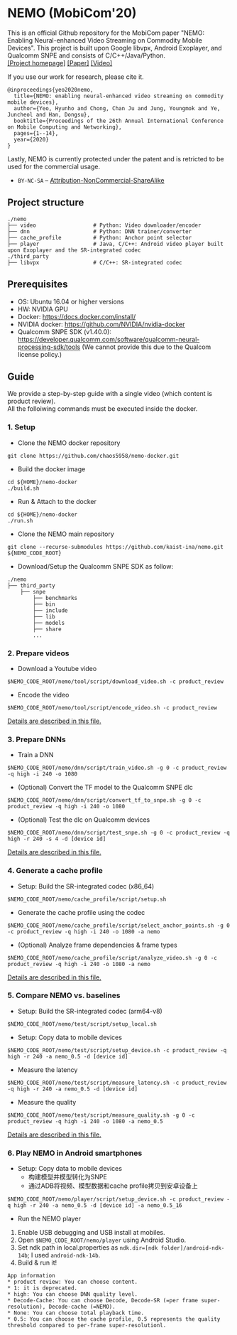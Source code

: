 # NEMO (MobiCom'20)

This is an official Github repository for the MobiCom paper "NEMO: Enabling Neural-enhanced Video Streaming on Commodity Mobile Devices". This project is built upon Google libvpx, Android Exoplayer, and Qualcomm SNPE and consists of C/C++/Java/Python.   
[[Project homepage]](http://ina.kaist.ac.kr/~nemo/) [[Paper]](https://dl.acm.org/doi/10.1145/3372224.3419185) [[Video]](https://www.youtube.com/watch?v=GPHlAUYCk18&ab_channel=ACMSIGMOBILEONLINE)

If you use our work for research, please cite it.
```
@inproceedings{yeo2020nemo,
  title={NEMO: enabling neural-enhanced video streaming on commodity mobile devices},
  author={Yeo, Hyunho and Chong, Chan Ju and Jung, Youngmok and Ye, Juncheol and Han, Dongsu},
  booktitle={Proceedings of the 26th Annual International Conference on Mobile Computing and Networking},
  pages={1--14},
  year={2020}
}
```
Lastly, NEMO is currently protected under the patent and is retricted to be used for the commercial usage.  
* `BY-NC-SA` – [Attribution-NonCommercial-ShareAlike](https://github.com/idleberg/Creative-Commons-Markdown/blob/master/4.0/by-nc-sa.markdown)

## Project structure
```
./nemo
├── video                  # Python: Video downloader/encoder
├── dnn                    # Python: DNN trainer/converter
├── cache_profile          # Python: Anchor point selector
├── player                 # Java, C/C++: Android video player built upon Exoplayer and the SR-integrated codec
./third_party
├── libvpx                 # C/C++: SR-integrated codec
```

## Prerequisites

* OS: Ubuntu 16.04 or higher versions
* HW: NVIDIA GPU
* Docker: https://docs.docker.com/install/
* NVIDIA docker: https://github.com/NVIDIA/nvidia-docker
* Qualcomm SNPE SDK (v1.40.0): https://developer.qualcomm.com/software/qualcomm-neural-processing-sdk/tools 
  (We cannot provide this due to the Qualcom license policy.)

## Guide
We provide a step-by-step guide with a single video (which content is product review).  
All the folloiwing commands must be executed inside the docker. 

### 1. Setup
* Clone the NEMO docker repository
```
git clone https://github.com/chaos5958/nemo-docker.git
```
* Build the docker image 
```
cd ${HOME}/nemo-docker
./build.sh
```
* Run & Attach to the docker
```
cd ${HOME}/nemo-docker
./run.sh
```
* Clone the NEMO main repository
```
git clone --recurse-submodules https://github.com/kaist-ina/nemo.git ${NEMO_CODE_ROOT}
```
* Download/Setup the Qualcomm SNPE SDK as follow:
```
./nemo
├── third_party
    ├── snpe
        ├── benchmarks
        ├── bin
        ├── include
        ├── lib
        ├── models
        ├── share
        ...
```

### 2. Prepare videos

* Download a Youtube video
```
$NEMO_CODE_ROOT/nemo/tool/script/download_video.sh -c product_review
```

* Encode the video 
```
$NEMO_CODE_ROOT/nemo/tool/script/encode_video.sh -c product_review
```
[Details are described in this file.](nemo/tool/README.md)

### 3. Prepare DNNs

* Train a DNN
```
$NEMO_CODE_ROOT/nemo/dnn/script/train_video.sh -g 0 -c product_review -q high -i 240 -o 1080
```

* (Optional) Convert the TF model to the Qualcomm SNPE dlc
```
$NEMO_CODE_ROOT/nemo/dnn/script/convert_tf_to_snpe.sh -g 0 -c product_review -q high -i 240 -o 1080
```

* (Optional) Test the dlc on Qualcomm devices
```
$NEMO_CODE_ROOT/nemo/dnn/script/test_snpe.sh -g 0 -c product_review -q high -r 240 -s 4 -d [device id]
```
[Details are described in this file.](nemo/dnn/README.md)

### 4. Generate a cache profile 

* Setup: Build the SR-integrated codec (x86_64)
```
$NEMO_CODE_ROOT/nemo/cache_profile/script/setup.sh
```

* Generate the cache profile using the codec
```
$NEMO_CODE_ROOT/nemo/cache_profile/script/select_anchor_points.sh -g 0 -c product_review -q high -i 240 -o 1080 -a nemo
```

* (Optional) Analyze frame dependencies & frame types
```
$NEMO_CODE_ROOT/nemo/cache_profile/script/analyze_video.sh -g 0 -c product_review -q high -i 240 -o 1080 -a nemo
```
[Details are described in this file.](nemo/cache_profile/README.md)

### 5. Compare NEMO vs. baselines
* Setup: Build the SR-integrated codec (arm64-v8)
```
$NEMO_CODE_ROOT/nemo/test/script/setup_local.sh 
```
* Setup: Copy data to mobile devices 
```
$NEMO_CODE_ROOT/nemo/test/script/setup_device.sh -c product_review -q high -r 240 -a nemo_0.5 -d [device id]
```
* Measure the latency
```
$NEMO_CODE_ROOT/nemo/test/script/measure_latency.sh -c product_review -q high -r 240 -a nemo_0.5 -d [device id]
```
* Measure the quality
```
$NEMO_CODE_ROOT/nemo/test/script/measure_quality.sh -g 0 -c product_review -q high -i 240 -o 1080 -a nemo_0.5 
```
[Details are described in this file.](nemo/test/README.md)

### 6. Play NEMO in Android smartphones 
* Setup: Copy data to mobile devices
  * 构建模型并模型转化为SNPE
  * 通过ADB将视频、模型数据和cache profile拷贝到安卓设备上
```
$NEMO_CODE_ROOT/nemo/player/script/setup_device.sh -c product_review -q high -r 240 -a nemo_0.5 -d [device id] -a nemo_0.5_16
```
* Run the NEMO player
1. Enable USB debugging and USB install at mobiles.
2. Open `$NEMO_CODE_ROOT/nemo/player` using Android Studio.
3. Set ndk path in local.properties as `ndk.dir=[ndk folder]/android-ndk-14b`; I used `android-ndk-14b`.
4. Build & run it!
```
App information
* product review: You can choose content.
* 1: it is deprecated.
* high: You can choose DNN quality level.
* Decode-Cache: You can choose Decode, Decode-SR (=per frame super-resolution), Decode-cache (=NEMO).
* None: You can choose total playback time.
* 0.5: You can choose the cache profile, 0.5 represents the quality threshold compared to per-frame super-resolutionl.
```


